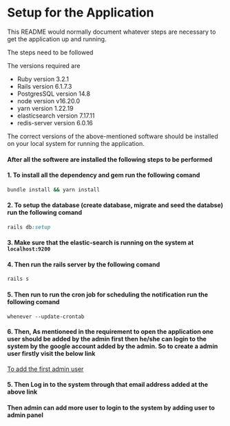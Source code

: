 # Setup for the Application

This README would normally document whatever steps are necessary to get the
application up and running.

The steps need to be followed

The versions required are

* Ruby version 3.2.1
* Rails version 6.1.7.3
* PostgresSQL version 14.8
* node version v16.20.0
* yarn version 1.22.19
* elasticsearch version 7.17.11
* redis-server version 6.0.16
  
The correct versions of the above-mentioned software should be installed on your local system for running the application.

#### After all the softwere are installed the following steps to be performed 

#### 1. To install all the dependency and gem run the following comand
``` bash
bundle install && yarn install
```
#### 2. To setup the database (create database, migrate and seed the databse) run the following comand

```ruby
rails db:setup
```

#### 3. Make sure that the elastic-search is running on the system at ```localhost:9200```

#### 4. Then run the rails server by the following comand

```ruby
rails s
```

#### 5. Then run to run the cron job for scheduling the notification run the following comand

```
whenever --update-crontab
```

#### 6. Then, As mentioneed in the requirement to open the application one user should be added by the admin first then he/she can login to the system by the google account added by the admin. So to create a admin user firstly visit the below link

[To add the first admin user](http://localhost:3000/superuser/add/adminuser)

#### 5. Then Log in to the system through that email address added at the above link

#### Then admin can add more user to login to the system by adding user to admin panel


